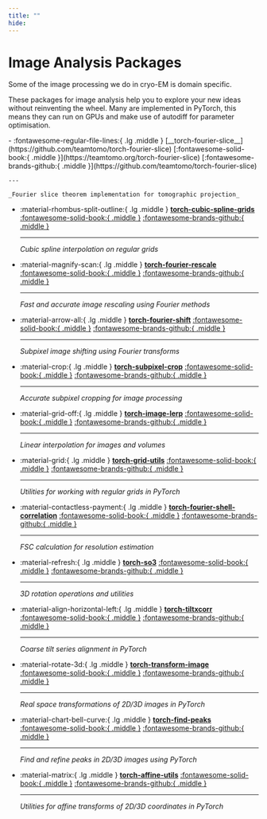 ```yaml
---
title: ""
hide:
---
```

# Image Analysis Packages

Some of the image processing we do in cryo-EM is domain specific. 

These packages for image analysis help you to explore your new ideas without reinventing the wheel. 
Many are implemented in PyTorch, this means they can run on GPUs and make use of autodiff
for parameter optimisation.

<div class="grid cards" markdown>
-   :fontawesome-regular-file-lines:{ .lg .middle } [__torch-fourier-slice__](https://github.com/teamtomo/torch-fourier-slice) [:fontawesome-solid-book:{ .middle }](https://teamtomo.org/torch-fourier-slice) [:fontawesome-brands-github:{ .middle }](https://github.com/teamtomo/torch-fourier-slice)

    ---

    _Fourier slice theorem implementation for tomographic projection_

-   :material-rhombus-split-outline:{ .lg .middle } [__torch-cubic-spline-grids__](https://github.com/teamtomo/torch-cubic-spline-grids) [:fontawesome-solid-book:{ .middle }](https://teamtomo.org/torch-cubic-spline-grids) [:fontawesome-brands-github:{ .middle }](https://github.com/teamtomo/torch-cubic-spline-grids)

    ---

    _Cubic spline interpolation on regular grids_

-   :material-magnify-scan:{ .lg .middle } [__torch-fourier-rescale__](https://github.com/teamtomo/torch-fourier-rescale) [:fontawesome-solid-book:{ .middle }](https://teamtomo.org/torch-fourier-rescale) [:fontawesome-brands-github:{ .middle }](https://github.com/teamtomo/torch-fourier-rescale)

    ---

    _Fast and accurate image rescaling using Fourier methods_

-   :material-arrow-all:{ .lg .middle } [__torch-fourier-shift__](https://github.com/teamtomo/torch-fourier-shift) [:fontawesome-solid-book:{ .middle }](https://teamtomo.org/torch-fourier-shift) [:fontawesome-brands-github:{ .middle }](https://github.com/teamtomo/torch-fourier-shift)

    ---

    _Subpixel image shifting using Fourier transforms_

-   :material-crop:{ .lg .middle } [__torch-subpixel-crop__](https://github.com/teamtomo/torch-subpixel-crop) [:fontawesome-solid-book:{ .middle }](https://teamtomo.org/torch-subpixel-crop) [:fontawesome-brands-github:{ .middle }](https://github.com/teamtomo/torch-subpixel-crop)

    ---

    _Accurate subpixel cropping for image processing_

-   :material-grid-off:{ .lg .middle } [__torch-image-lerp__](https://github.com/teamtomo/torch-image-lerp) [:fontawesome-solid-book:{ .middle }](https://teamtomo.org/torch-image-lerp) [:fontawesome-brands-github:{ .middle }](https://github.com/teamtomo/torch-image-lerp)

    ---

    _Linear interpolation for images and volumes_

-   :material-grid:{ .lg .middle } [__torch-grid-utils__](https://github.com/teamtomo/torch-grid-utils) [:fontawesome-solid-book:{ .middle }](https://teamtomo.org/torch-grid-utils) [:fontawesome-brands-github:{ .middle }](https://github.com/teamtomo/torch-grid-utils)

    ---

    _Utilities for working with regular grids in PyTorch_

-   :material-contactless-payment:{ .lg .middle } [__torch-fourier-shell-correlation__](https://github.com/teamtomo/torch-fourier-shell-correlation) [:fontawesome-solid-book:{ .middle }](https://teamtomo.org/torch-fourier-shell-correlation) [:fontawesome-brands-github:{ .middle }](https://github.com/teamtomo/torch-fourier-shell-correlation)

    ---

    _FSC calculation for resolution estimation_

-   :material-refresh:{ .lg .middle } [__torch-so3__](https://github.com/teamtomo/torch-so3) [:fontawesome-solid-book:{ .middle }](https://teamtomo.org/torch-so3) [:fontawesome-brands-github:{ .middle }](https://github.com/teamtomo/torch-so3)

    ---

    _3D rotation operations and utilities_

-   :material-align-horizontal-left:{ .lg .middle } [__torch-tiltxcorr__](https://github.com/teamtomo/torch-tiltxcorr) [:fontawesome-solid-book:{ .middle }](https://teamtomo.org/torch-tiltxcorr) [:fontawesome-brands-github:{ .middle }](https://github.com/teamtomo/torch-tiltxcorr)

    ---

    _Coarse tilt series alignment in PyTorch_

-   :material-rotate-3d:{ .lg .middle } [__torch-transform-image__](https://github.com/teamtomo/torch-transform-image) [:fontawesome-solid-book:{ .middle }](https://teamtomo.org/torch-transform-image) [:fontawesome-brands-github:{ .middle }](https://github.com/teamtomo/torch-transform-image)

    ---

    _Real space transformations of 2D/3D images in PyTorch_

-   :material-chart-bell-curve:{ .lg .middle } [__torch-find-peaks__](https://github.com/teamtomo/torch-find-peaks) [:fontawesome-solid-book:{ .middle }](https://teamtomo.org/torch-find-peaks) [:fontawesome-brands-github:{ .middle }](https://github.com/teamtomo/torch-find-peaks)

    ---

    _Find and refine peaks in 2D/3D images using PyTorch_

-   :material-matrix:{ .lg .middle } [__torch-affine-utils__](https://github.com/teamtomo/torch-affine-utils) [:fontawesome-solid-book:{ .middle }](https://teamtomo.org/torch-affine-utils) [:fontawesome-brands-github:{ .middle }](https://github.com/teamtomo/torch-affine-utils)

    ---

    _Utilities for affine transforms of 2D/3D coordinates in PyTorch_
</div>

